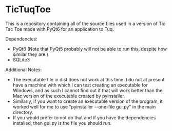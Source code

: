 # TicTuqToe
This is a repository containing all of the source files used in a version of Tic Tac Toe made with PyQt6 for an application to Tuq.

Dependencies:
- PyQt6 (Note that PyQt5 probably will not be able to run this, despite how similar they are.)
- SQLite3

Additional Notes:
- The executable file in dist does not work at this time. I do not at present have a machine with which I can test creating an executable for Windows, and as such I cannot find out if that will work better than the Mac version of the executable created by pyinstaller. 
- Similarly, if you want to create an executable version of the program, it worked well for me to use "pyinstaller --one-file gui.py" in the main directory.
- If you would prefer to not do that and if you have the dependencies installed, then gui.py is the file you should run.
